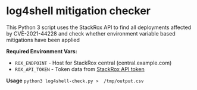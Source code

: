 # log4shell mitigation checker

This Python 3 script uses the StackRox API to find all deployments affected by CVE-2021-44228 and check whether environment variable based mitigations have been applied

**Required Environment Vars:**
* `ROX_ENDPOINT` - Host for StackRox central (central.example.com)
* `ROX_API_TOKEN` - Token data from [StackRox API token](https://docs.openshift.com/acs/3.67/integration/integrate-with-ci-systems.html#cli-authentication_integrate-with-ci-systems)


**Usage**
`python3 log4shell-check.py >  /tmp/output.csv`